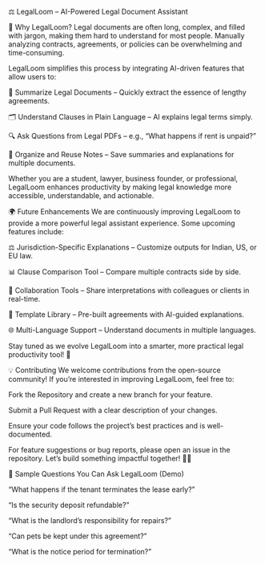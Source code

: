 ⚖️ LegalLoom – AI-Powered Legal Document Assistant

🎯 Why LegalLoom?
Legal documents are often long, complex, and filled with jargon, making them hard to understand for most people. Manually analyzing contracts, agreements, or policies can be overwhelming and time-consuming.

LegalLoom simplifies this process by integrating AI-driven features that allow users to:

📑 Summarize Legal Documents – Quickly extract the essence of lengthy agreements.

🗂️ Understand Clauses in Plain Language – AI explains legal terms simply.

🔍 Ask Questions from Legal PDFs – e.g., “What happens if rent is unpaid?”

📂 Organize and Reuse Notes – Save summaries and explanations for multiple documents.

Whether you are a student, lawyer, business founder, or professional, LegalLoom enhances productivity by making legal knowledge more accessible, understandable, and actionable.

🌍 Future Enhancements
We are continuously improving LegalLoom to provide a more powerful legal assistant experience. Some upcoming features include:

⚖️ Jurisdiction-Specific Explanations – Customize outputs for Indian, US, or EU law.

📊 Clause Comparison Tool – Compare multiple contracts side by side.

👥 Collaboration Tools – Share interpretations with colleagues or clients in real-time.

📝 Template Library – Pre-built agreements with AI-guided explanations.

🌐 Multi-Language Support – Understand documents in multiple languages.

Stay tuned as we evolve LegalLoom into a smarter, more practical legal productivity tool! 🚀

💡 Contributing
We welcome contributions from the open-source community! If you’re interested in improving LegalLoom, feel free to:

Fork the Repository and create a new branch for your feature.

Submit a Pull Request with a clear description of your changes.

Ensure your code follows the project’s best practices and is well-documented.

For feature suggestions or bug reports, please open an issue in the repository. Let’s build something impactful together! 💼✨

📌 Sample Questions You Can Ask LegalLoom (Demo)

“What happens if the tenant terminates the lease early?”

“Is the security deposit refundable?”

“What is the landlord’s responsibility for repairs?”

“Can pets be kept under this agreement?”

“What is the notice period for termination?”